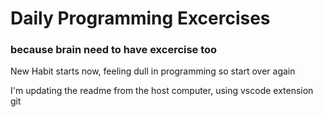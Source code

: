 # Daily Programming Excercises
### because brain need to have excercise too
New Habit starts now, feeling dull in programming so start over again


I'm updating the readme from the host computer, using vscode extension git
